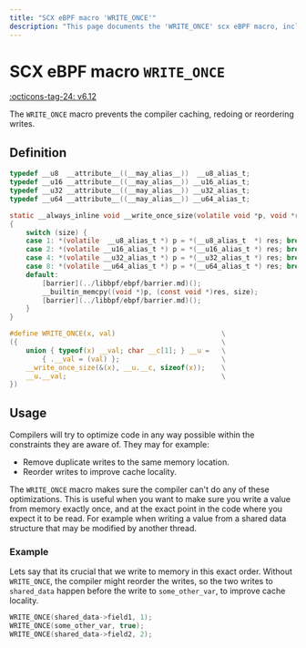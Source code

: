 ```yaml
---
title: "SCX eBPF macro 'WRITE_ONCE'"
description: "This page documents the 'WRITE_ONCE' scx eBPF macro, including its definition, usage, and examples."
---
```

# SCX eBPF macro `WRITE_ONCE`

[:octicons-tag-24: v6.12](https://github.com/torvalds/linux/commit/2a52ca7c98960aafb0eca9ef96b2d0c932171357)

The `WRITE_ONCE` macro prevents the compiler caching, redoing or reordering writes.

## Definition

```c
typedef __u8  __attribute__((__may_alias__))  __u8_alias_t;
typedef __u16 __attribute__((__may_alias__)) __u16_alias_t;
typedef __u32 __attribute__((__may_alias__)) __u32_alias_t;
typedef __u64 __attribute__((__may_alias__)) __u64_alias_t;

static __always_inline void __write_once_size(volatile void *p, void *res, int size)
{
	switch (size) {
	case 1: *(volatile  __u8_alias_t *) p = *(__u8_alias_t  *) res; break;
	case 2: *(volatile __u16_alias_t *) p = *(__u16_alias_t *) res; break;
	case 4: *(volatile __u32_alias_t *) p = *(__u32_alias_t *) res; break;
	case 8: *(volatile __u64_alias_t *) p = *(__u64_alias_t *) res; break;
	default:
		[barrier](../libbpf/ebpf/barrier.md)();
		__builtin_memcpy((void *)p, (const void *)res, size);
		[barrier](../libbpf/ebpf/barrier.md)();
	}
}

#define WRITE_ONCE(x, val)                          \
({                                                  \
	union { typeof(x) __val; char __c[1]; } __u =   \
		{ .__val = (val) };                         \
	__write_once_size(&(x), __u.__c, sizeof(x));    \
	__u.__val;                                      \
})
```

## Usage

Compilers will try to optimize code in any way possible within the constraints they are aware of. They may for example:

* Remove duplicate writes to the same memory location.
* Reorder writes to improve cache locality.

The `WRITE_ONCE` macro makes sure the compiler can't do any of these optimizations. This is useful when you want to make sure you write a value from memory exactly once, and at the exact point in the code where you expect it to be read. For example when writing a value from a shared data structure that may be modified by another thread.

### Example

Lets say that its crucial that we write to memory in this exact order. Without `WRITE_ONCE`, the compiler might reorder the writes, so the two writes to `shared_data` happen before the write to `some_other_var`, to improve cache locality.

```c
WRITE_ONCE(shared_data->field1, 1);
WRITE_ONCE(some_other_var, true);
WRITE_ONCE(shared_data->field2, 2);
```
